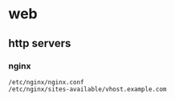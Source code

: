 # web

## http servers
### nginx
```
/etc/nginx/nginx.conf
/etc/nginx/sites-available/vhost.example.com
```
